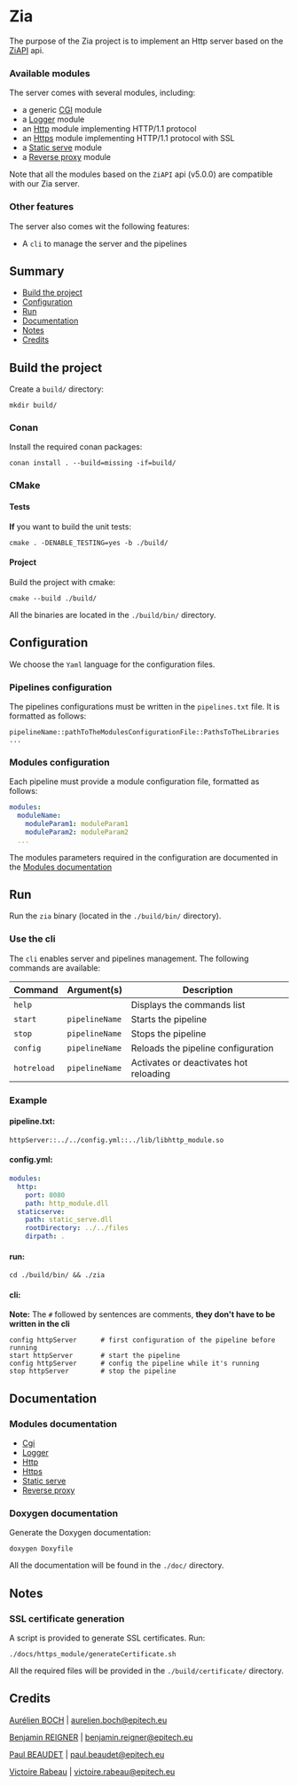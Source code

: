 # Zia

The purpose of the Zia project is to implement an Http server based on the [ZiAPI](https://github.com/martin-olivier/ZiAPI) api.

### Available modules

The server comes with several modules, including:
- a generic [CGI](./libs/cgi/README.md) module
- a [Logger](./libs/Logger/README.md) module
- an [Http](./libs/http_module/README.md) module implementing HTTP/1.1 protocol
- an [Https](./libs/https_module/README.md) module implementing HTTP/1.1 protocol with SSL
- a [Static serve](./libs/static_serve/README.md) module
- a [Reverse proxy](./libs/reverse_proxy/README.md) module

Note that all the modules based on the `ZiAPI` api (v5.0.0) are compatible with our Zia server. 

### Other features

The server also comes wit the following features:
- A `cli` to manage the server and the pipelines

## Summary
- [Build the project](#build-the-project)
- [Configuration](#configuration)
- [Run](#run)
- [Documentation](#documentation)
- [Notes](#notes)
- [Credits](#credits)

## Build the project

Create a `build/` directory:
```shell
mkdir build/
```

### Conan

Install the required conan packages:

```shell
conan install . --build=missing -if=build/
```

### CMake

#### Tests
**If** you want to build the unit tests:

```shell
cmake . -DENABLE_TESTING=yes -b ./build/
```

#### Project
Build the project with cmake:

```shell
cmake --build ./build/
```

All the binaries are located in the `./build/bin/` directory.

## Configuration

We choose the `Yaml` language for the configuration files.

### Pipelines configuration

The pipelines configurations must be written in the `pipelines.txt` file. It is formatted as follows:
```
pipelineName::pathToTheModulesConfigurationFile::PathsToTheLibraries
...
```

### Modules configuration

Each pipeline must provide a module configuration file, formatted as follows:

```yaml
modules:
  moduleName:
    moduleParam1: moduleParam1
    moduleParam2: moduleParam2
  ...
```

The modules parameters required in the configuration are documented in the [Modules documentation](#modules-documentation) 

## Run

Run the `zia` binary (located in the `./build/bin/` directory).

### Use the cli

The `cli` enables server and pipelines management. The following commands are available:

| Command    | Argument(s)    | Description                            |
|------------|----------------|----------------------------------------|
 | `help`     |                | Displays the commands list             |
 | `start`    | `pipelineName` | Starts the pipeline                    |
 | `stop`     | `pipelineName` | Stops the pipeline                     |
 | `config`   | `pipelineName` | Reloads the pipeline configuration     |
 | `hotreload`| `pipelineName` | Activates or deactivates hot reloading |

### Example

#### pipeline.txt:
```
httpServer::../../config.yml::../lib/libhttp_module.so
```
#### config.yml:
```yml
modules:
  http:
    port: 8080
    path: http_module.dll
  staticserve:
    path: static_serve.dll
    rootDirectory: ../../files
    dirpath: .

```

#### run:

```shell
cd ./build/bin/ && ./zia
```

#### cli:

**Note:** The `#` followed by sentences are comments, **they don't have to be written in the cli**

```
config httpServer      # first configuration of the pipeline before running
start httpServer       # start the pipeline
config httpServer      # config the pipeline while it's running
stop httpServer        # stop the pipeline
```

## Documentation

### Modules documentation

- [Cgi](./libs/cgi/README.md)
- [Logger](./libs/Logger/README.md)
- [Http](./libs/http_module/README.md)
- [Https](./libs/https_module/README.md)
- [Static serve](./libs/static_serve/README.md)
- [Reverse proxy](./libs/reverse_proxy/README.md)

### Doxygen documentation

Generate the Doxygen documentation:
```shell
doxygen Doxyfile
```
All the documentation will be found in the `./doc/` directory.

## Notes

### SSL certificate generation

A script is provided to generate SSL certificates. Run:
```shell
./docs/https_module/generateCertificate.sh
```

All the required files will be provided in the `./build/certificate/` directory.

## Credits

[Aurélien BOCH](https://github.com/aurelien-boch) | <aurelien.boch@epitech.eu>

[Benjamin REIGNER](https://github.com/Breigner01) | <benjamin.reigner@epitech.eu>

[Paul BEAUDET](https://github.com/Pepiloto) | <paul.beaudet@epitech.eu>

[Victoire Rabeau](https://github.com/Victoire-Rabeau) | <victoire.rabeau@epitech.eu>